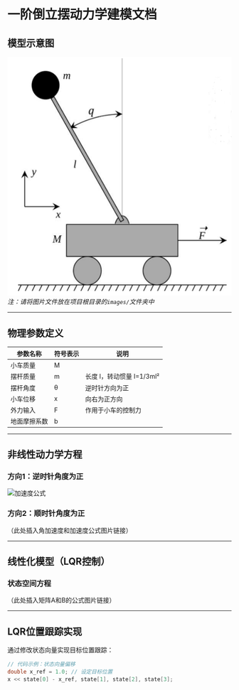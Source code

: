 # 一阶倒立摆动力学建模文档

## 模型示意图
![carpole_model](./images/carpole_model.png)  
*注：请将图片文件放在项目根目录的`images/`文件夹中*

---

## 物理参数定义
| 参数名称       | 符号表示   | 说明                     |
|---------------|-----------|-------------------------|
| 小车质量        | M         |                          |
| 摆杆质量        | m         | 长度 l，转动惯量 I=1/3ml² |
| 摆杆角度        | θ         | 逆时针方向为正            |
| 小车位移        | x         | 向右为正方向              |
| 外力输入        | F         | 作用于小车的控制力        |
| 地面摩擦系数    | b         |                          |

---

## 非线性动力学方程
### 方向1：逆时针角度为正
![加速度公式](https://i.upmath.me/svg/%5Cddot%7B%5Ctheta%7D%20%3D%20%5Cfrac%7B-m%20l%20%5Ccos%20%5Ctheta%20b%20%5Cdot%7Bx%7D%20-%20m%5E2%20l%5E2%20%5Csin%20%5Ctheta%20%5Ccos%20%5Ctheta%20%5Cdot%7B%5Ctheta%7D%5E2%20%2B%20m%20l%20%5Ccos%20%5Ctheta%20F%20%2B%20(M%20%2B%20m)%20m%20g%20l%20%5Csin%20%5Ctheta%7D%7B(M%20%2B%20m)%5Cleft(I%20%2B%20m%20l%5E2%5Cright)%20-%20m%5E2%20l%5E2%20%5Ccos%20%5Ctheta%5E2%7D)

### 方向2：顺时针角度为正
（此处插入角加速度和加速度公式图片链接）

---

## 线性化模型（LQR控制）
### 状态空间方程
（此处插入矩阵A和B的公式图片链接）

---

## LQR位置跟踪实现
通过修改状态向量实现目标位置跟踪：
```cpp
// 代码示例：状态向量偏移
double x_ref = 1.0; // 设定目标位置
x << state[0] - x_ref, state[1], state[2], state[3];

